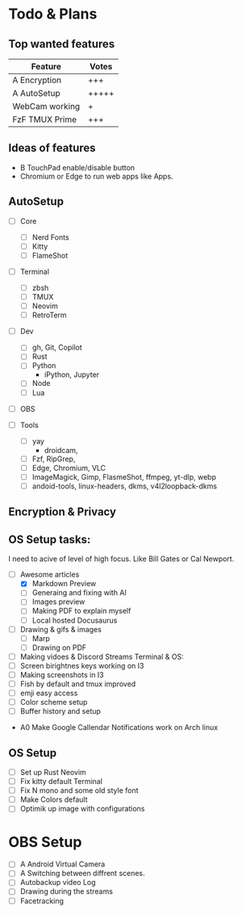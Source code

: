 # Todo & Plans

## Top wanted features

| Feature           | Votes             |
| ----------------- | ----------------- |
| A Encryption      | +++ |
| A AutoSetup       | +++++ |
| WebCam working    | + |
| FzF TMUX Prime    | +++ |

## Ideas of features

- B TouchPad enable/disable button
- Chromium or Edge to run web apps like Apps.

## AutoSetup

- [ ] Core
    - [ ] Nerd Fonts
    - [ ] Kitty
    - [ ] FlameShot

- [ ] Terminal
    - [ ] zbsh
    - [ ] TMUX
    - [ ] Neovim 
    - [ ] RetroTerm

- [ ] Dev 
    - [ ] gh, Git, Copilot
    - [ ] Rust
    - [ ] Python
        - iPython, Jupyter
    - [ ] Node
    - [ ] Lua

- [ ] OBS

- [ ] Tools
    - [ ] yay
        - droidcam,
    - [ ] Fzf, RipGrep, 
    - [ ] Edge, Chromium, VLC
    - [ ] ImageMagick, Gimp, FlasmeShot, ffmpeg, yt-dlp, webp
    - [ ] andoid-tools, linux-headers, dkms, v4l2loopback-dkms
    
## Encryption & Privacy

## OS Setup tasks:

I need to acive of level of high focus. 
Like Bill Gates or Cal Newport.

- [ ] Awesome articles
    - [x] Markdown Preview
    - [ ] Generaing and fixing with AI 
    - [ ] Images preview 
    - [ ] Making PDF to explain myself
    - [ ] Local hosted Docusaurus
- [ ] Drawing & gifs & images
    - [ ] Marp
    - [ ] Drawing on PDF
- [ ] Making vidoes & Discord Streams
Terminal  & OS: 
- [ ] Screen birightnes keys working on I3
- [ ] Making screenshots in I3
- [ ] Fish by default and tmux improved 
- [ ] emji easy access
- [ ] Color scheme setup
- [ ] Buffer history and setup

- A0 Make Google Callendar Notifications work on Arch linux

## OS Setup

- [ ] Set up Rust Neovim
- [ ] Fix kitty default Terminal
- [ ] Fix  N mono and some old style font
- [ ] Make Colors default
- [ ] Optimik up image with configurations

# OBS Setup

- [ ] A Android Virtual Camera
- [ ] A Switching between diffrent scenes.
- [ ] Autobackup video Log
- [ ] Drawing during the streams
- [ ] Facetracking 
